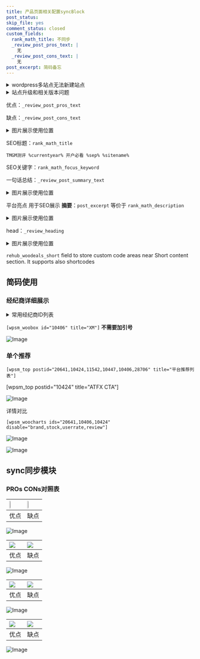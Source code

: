 ```yaml
---
title: 产品页面相关配置syncBlock
post_status: 
skip_file: yes
comment_status: closed
custom_fields:
  rank_math_title: 不同步
  _review_post_pros_text: |
    无
  _review_post_cons_text: |
    无
post_excerpt: 简码备忘
---
```

<details><summary>wordpress多站点无法新建站点</summary>

<li>和报错需要清理cookies一样的原因</li>
<li>wp-config.php里面<code>define( 'SUBDOMAIN_INSTALL', false );//子域名安装</code></li>
<li>新建子站点是用<code>define( 'SUBDOMAIN_INSTALL', true);//子域名安装</code> 完成以后，改成<code>false</code></li>
</details>

<details><summary>站点升级和相关版本问题</summary>

<p>wordpress：5.9.9
woocommerce：7.5.1
出现问题的地方：主题选项里面>><strong>Product layout >>compact style</strong></p>
<p>如何出现没有用过的字段 导致无法保存。先导出配置 然后进行修改，后面再次恢复即可。</p>
<p>出现部分字段无法显示时，需要返回默认布局后，对产品进行保存就好了。</p>
<p></p>
</details>

优点：`_review_post_pros_text`

缺点：`_review_post_cons_text`

<details><summary>图片展示使用位置</summary>

<img src="https://prod-files-secure.s3.us-west-2.amazonaws.com/39ed1227-6d7d-4570-be36-9ccd4a2c4241/f51d3d83-55d4-4bdf-9604-f37ec77ab556/Untitled.png?X-Amz-Algorithm=AWS4-HMAC-SHA256&X-Amz-Content-Sha256=UNSIGNED-PAYLOAD&X-Amz-Credential=ASIAZI2LB466YT6CJGUP%2F20250413%2Fus-west-2%2Fs3%2Faws4_request&X-Amz-Date=20250413T225521Z&X-Amz-Expires=3600&X-Amz-Security-Token=IQoJb3JpZ2luX2VjEH8aCXVzLXdlc3QtMiJHMEUCIQD1yQvVUU%2FJdg9Miqaoxj%2Bc1hSLkMiyHi2pF6DlcPxqLgIgRFsjfyhboWykqFQD%2FhDWFYBBvejbQm%2BgtlNltnNAB6IqiAQI%2BP%2F%2F%2F%2F%2F%2F%2F%2F%2F%2FARAAGgw2Mzc0MjMxODM4MDUiDGpW5qoHC2%2FPznsKGSrcA%2FmeLMhldb7ivMcS9h%2FsgzdSSmC%2B9AgTw8C4z9dTSGKg73j9lD%2BrBbogSfX0mulW%2FVoH%2FwJ7dxPn4R6VU7TnpD4emQ9r0d%2B1S3MFT%2F6JHF84ijVyr0ORHUOwIWUO5gVr30q%2BjvuMFKbz%2BU7t%2FxG%2BGYAzO5EelRFcsFKyUtxzAliI6ZtHAye4vd%2BFlPuSLcqQjZ7%2FHJDS0aEm0ZbjfXt%2BglPbcI2fnAtZRWH9%2Bk1zCRjrPnNJzXX1%2F3RqULk6zJ6wy%2BGzSzt7UIeBhCDmVWVj6LBmyw5LwpmHS6C2R4XhkaRPFUPgLshlAiiEQNsFUtOSLCfMrnwsOqFeu7HfceTx9Tjxxc01dXs72D1fcYIT4x3YeAtDgTcPtZM%2FF20H%2BhrbyZ5zhX4kU3MZsXKAaOz3CPurl0FeOM2nAi%2BK9WTsn%2BNdJUW2rld%2F3vrbS1QeV%2BEK1eh0iSKkbDxfJbVMobYwqPW9d2RkvBCvTAduk5pzIZzXP0zzMveO3TWJDmMtUQFz%2B91IOSxHKMGa3Jmuzi8kWZRUi6fQZCq%2FGPVXwcLHpS0MPd64sUHxG99kHm8Css60oGcPf0nhEgQJl2ZKOWcL3wo3dwWHwo6ydQWnNqV6laaiYzWfdBCXfWZrtBSKMNf%2F8L8GOqUBmjqiSxRrktWZfoUE3ggZ2Mb596YeFmd3ojRJ0YoTlXkE55aIR056tC3TmGhFAeNokV4q5so6KBlINAQIuzdxEYGaN%2FukoUREFDYqqI4dtJsx66XlB9F7h5WActH5XUTuzNSlzEjFS9MLEPJj5kHm1ADcgz5nupUwgGbPNHTfj4uxD6g1sZOpVDNhKS0UrgssWlc5iTqmCQnjpstwJ%2Bi1aMe%2FFxl%2F&X-Amz-Signature=7e33737bb16c67bf2ef9b7fefcef6f279254300e5a0c4757e500c60e241ba4f6&X-Amz-SignedHeaders=host&x-id=GetObject" alt="Image">
</details>

SEO标题：`rank_math_title`

`TMGM测评 %currentyear% 开户必看 %sep% %sitename%`

SEO关键字：`rank_math_focus_keyword`

一句话总结：`_review_post_summary_text`

<details><summary>图片展示使用位置</summary>

<img src="https://prod-files-secure.s3.us-west-2.amazonaws.com/39ed1227-6d7d-4570-be36-9ccd4a2c4241/4b96a922-296c-4f4e-8630-d1c870cbce01/Untitled.png?X-Amz-Algorithm=AWS4-HMAC-SHA256&X-Amz-Content-Sha256=UNSIGNED-PAYLOAD&X-Amz-Credential=ASIAZI2LB466TEMIYTZE%2F20250413%2Fus-west-2%2Fs3%2Faws4_request&X-Amz-Date=20250413T225521Z&X-Amz-Expires=3600&X-Amz-Security-Token=IQoJb3JpZ2luX2VjEH8aCXVzLXdlc3QtMiJHMEUCIQDa5NKtr1Aw00dAmmLIPt7l%2F0OKnMWjSnJUkMfq2oYe4QIgZdY69JXkRTUb7%2FjfZYyF7QwA%2BRAwxIUK%2BGFvFmbZG3QqiAQI%2BP%2F%2F%2F%2F%2F%2F%2F%2F%2F%2FARAAGgw2Mzc0MjMxODM4MDUiDINcDy9vU0zXB3XoMyrcA3kbf2gmFPINr3jo%2BiJxrqzVN7%2BqrfioqZexyEWYJVpLGkDWB2Rh%2BDSrNo8LGgQw8gmF4ZVmnWpzO2TV3fF3Aswv2FSQ8Frbg537%2BjLLXQhMD%2FXPn6Nx90Dws5worlROnnrHklFynlGaMNYNaaLyGWPY%2FJ0pbbTHSGhkFg572j5fX6wmm2y5jj7ZgctobYyvxg7hLhKpkuU%2FHEEcZxBRG7YoNRQvRyHRS7%2BjdzejafYT3Wlge4m1jK%2FkWeD6b2SbW4NG%2Frj5GTWEQbaIpieYmISHC1ZjTw%2F356eacbTSDlDnRPaH9cYTc6Ck3e%2F1EQ9NXHHJyfm64fiSbNyUocPxYO56tFG3gkntXNrOlTw4PdboC1gCMk9%2BvVsXRMDcYIzNYORSkOmHi74iSYz2N5zvf2o3VrLmwFbiESXIGD7DuqIV53U1eZpRsUdkFFX8jxVbM9YjBsoO1zpnzoJsjEjEfPP73vyfQFN%2FQwx4SUeORJM4%2Bk%2BVozoo%2F0ni84EqBTFPpHJQ1uKRbK%2B0%2Bn8ihzdCDubpLy2BfWiPigfWi16LFk41i8FrQuJbxR2HViSvyd0lsWbOiCLP%2Belh14tgIptZcNvmHUsLcnFPX%2Fp%2BX0DBP7ULcDtd5LS27yIDpDusMOX%2F8L8GOqUBcqWdPlx7q6rgrgLta0bBhGBPnTLi%2F8fX9QPLCbUREcrr9sTha5NXSTQGIv41KYJHlJctMfYNC1QLgmhv70%2Fh0kK2aQMGOH0G5LZcotZrBO6utrbU%2FeI%2FfHXAI%2FYbL%2B%2FCtG%2FONpOFT%2B8JkS77zdvXEmlWYooozDp7l8jMsScRZk3wkB8BnezWzjDPSoxT6FI2prAout9TjX30hBXrIAdEmNti3jtY&X-Amz-Signature=460029bf3d4fc2fd5cf0ce70ded0a2068bccab73b98b7d4640e92c188db18c73&X-Amz-SignedHeaders=host&x-id=GetObject" alt="Image">
</details>

平台亮点 用于SEO展示 **摘要**：`post_excerpt`  等价于 `rank_math_description`

<details><summary>图片展示使用位置</summary>

<img src="https://prod-files-secure.s3.us-west-2.amazonaws.com/39ed1227-6d7d-4570-be36-9ccd4a2c4241/1ee11f63-b60a-4dfe-a7a7-d58ff23b5d88/Untitled.png?X-Amz-Algorithm=AWS4-HMAC-SHA256&X-Amz-Content-Sha256=UNSIGNED-PAYLOAD&X-Amz-Credential=ASIAZI2LB4663L6M2S3F%2F20250413%2Fus-west-2%2Fs3%2Faws4_request&X-Amz-Date=20250413T225522Z&X-Amz-Expires=3600&X-Amz-Security-Token=IQoJb3JpZ2luX2VjEH8aCXVzLXdlc3QtMiJIMEYCIQCnE%2BnOm3qpP2oIluXhj66Ey037bNyWAFz4P9la2su7aAIhAOI9dWVHUt3A3I0WgBwOuBV4RaPRfv1zKBOq%2BTECoIq4KogECPj%2F%2F%2F%2F%2F%2F%2F%2F%2F%2FwEQABoMNjM3NDIzMTgzODA1IgxTcvPdYC0DVKnRkLkq3AOaePsZJ4Hh9qWa1sW0qOPfZuJ%2FcL74TinBIHt7PIKc0u%2BMHM3OjUIifIyPUsH23BzqHgvxwnD9s5eL45MZIHyoEbQ2GShL256ykDRgBWsx8O7cpf6Cfva39I4QUKOvEwTvRlV1m4gMAVqnOGz6euesvtUSSUI%2FHCF0TAarx%2FhlsUDlMizUDrBX3cPos1UhWJ0XsB3YxRGd3jjUgiZdEcXEnsT6B3ny2Xmg8x%2FW3id5upammPxidOl5WIaoeJcziteImuP8hPK3oVTqyk%2F30es%2FF28%2BWBiDyFnq2BU0ngzHPh%2B5LBrenem9YDXGCIouNYFGfo4HLLC5HmEq01GLhs6MbwCvhv3iJFBSSrEVX3vw6fXJQlcKpL9NnTaGICKrbl%2Bm3Tn%2BawmqCevMxheFuiely3dN3Yhs%2BPDxclUIey4GE0T9xed5nODDxESi%2BUSuFZAMf7dZrToCzRGPPzZC1vlabuUp7zsmn5ZJczoGn5%2FSjgiFbEE9QsojapyEsSknn%2Bc%2F9tSFPXttbSKdZ%2FBYCKSVhZlkbX2a54%2FJTOsLOh4PluI5xfi4IKer805TWlWBZn6qrIc6INMmxliDk7515QILzqsi6l6xFkx9L8leeVaPQ1Ues1r2RPwzkC7qpjCEgPG%2FBjqkAaYfdotImy%2Funw7NQPDc7SiIixeydg8CJBq7Bl0wX79cWGnac6%2FKy7p7%2Ba%2BmK6fNA6o7WonzKvjfc%2BXJzGUlkD%2F%2FINfFvTVfEUd%2BFkFxSeOez5ZvVhWCoDLfvLiOeM22D8Krfq%2FNsxZPHocU9s8svhtns6kAQ8E78lstLzKHSq%2BEGzMvy8f92XleD%2FHZr%2BqhE0lGHgXfo0nvgBFqktNxZc3L6ONO&X-Amz-Signature=2a8cb55223cd11594d0ad169f85831c6e76d290e37005e0c5fe63b9e860e858f&X-Amz-SignedHeaders=host&x-id=GetObject" alt="Image">
<img src="https://prod-files-secure.s3.us-west-2.amazonaws.com/39ed1227-6d7d-4570-be36-9ccd4a2c4241/ad4118b5-78d8-4fbe-801e-3b29b5d99c01/Untitled.png?X-Amz-Algorithm=AWS4-HMAC-SHA256&X-Amz-Content-Sha256=UNSIGNED-PAYLOAD&X-Amz-Credential=ASIAZI2LB4663L6M2S3F%2F20250413%2Fus-west-2%2Fs3%2Faws4_request&X-Amz-Date=20250413T225522Z&X-Amz-Expires=3600&X-Amz-Security-Token=IQoJb3JpZ2luX2VjEH8aCXVzLXdlc3QtMiJIMEYCIQCnE%2BnOm3qpP2oIluXhj66Ey037bNyWAFz4P9la2su7aAIhAOI9dWVHUt3A3I0WgBwOuBV4RaPRfv1zKBOq%2BTECoIq4KogECPj%2F%2F%2F%2F%2F%2F%2F%2F%2F%2FwEQABoMNjM3NDIzMTgzODA1IgxTcvPdYC0DVKnRkLkq3AOaePsZJ4Hh9qWa1sW0qOPfZuJ%2FcL74TinBIHt7PIKc0u%2BMHM3OjUIifIyPUsH23BzqHgvxwnD9s5eL45MZIHyoEbQ2GShL256ykDRgBWsx8O7cpf6Cfva39I4QUKOvEwTvRlV1m4gMAVqnOGz6euesvtUSSUI%2FHCF0TAarx%2FhlsUDlMizUDrBX3cPos1UhWJ0XsB3YxRGd3jjUgiZdEcXEnsT6B3ny2Xmg8x%2FW3id5upammPxidOl5WIaoeJcziteImuP8hPK3oVTqyk%2F30es%2FF28%2BWBiDyFnq2BU0ngzHPh%2B5LBrenem9YDXGCIouNYFGfo4HLLC5HmEq01GLhs6MbwCvhv3iJFBSSrEVX3vw6fXJQlcKpL9NnTaGICKrbl%2Bm3Tn%2BawmqCevMxheFuiely3dN3Yhs%2BPDxclUIey4GE0T9xed5nODDxESi%2BUSuFZAMf7dZrToCzRGPPzZC1vlabuUp7zsmn5ZJczoGn5%2FSjgiFbEE9QsojapyEsSknn%2Bc%2F9tSFPXttbSKdZ%2FBYCKSVhZlkbX2a54%2FJTOsLOh4PluI5xfi4IKer805TWlWBZn6qrIc6INMmxliDk7515QILzqsi6l6xFkx9L8leeVaPQ1Ues1r2RPwzkC7qpjCEgPG%2FBjqkAaYfdotImy%2Funw7NQPDc7SiIixeydg8CJBq7Bl0wX79cWGnac6%2FKy7p7%2Ba%2BmK6fNA6o7WonzKvjfc%2BXJzGUlkD%2F%2FINfFvTVfEUd%2BFkFxSeOez5ZvVhWCoDLfvLiOeM22D8Krfq%2FNsxZPHocU9s8svhtns6kAQ8E78lstLzKHSq%2BEGzMvy8f92XleD%2FHZr%2BqhE0lGHgXfo0nvgBFqktNxZc3L6ONO&X-Amz-Signature=2ddfa4e8f85394cc454c4588a87b9ff7da84e8843e89d8d8add3459295245bd4&X-Amz-SignedHeaders=host&x-id=GetObject" alt="Image">
<img src="https://prod-files-secure.s3.us-west-2.amazonaws.com/39ed1227-6d7d-4570-be36-9ccd4a2c4241/a38cf7c9-a79c-4b64-9e94-13589fe0758b/Untitled.png?X-Amz-Algorithm=AWS4-HMAC-SHA256&X-Amz-Content-Sha256=UNSIGNED-PAYLOAD&X-Amz-Credential=ASIAZI2LB4663L6M2S3F%2F20250413%2Fus-west-2%2Fs3%2Faws4_request&X-Amz-Date=20250413T225522Z&X-Amz-Expires=3600&X-Amz-Security-Token=IQoJb3JpZ2luX2VjEH8aCXVzLXdlc3QtMiJIMEYCIQCnE%2BnOm3qpP2oIluXhj66Ey037bNyWAFz4P9la2su7aAIhAOI9dWVHUt3A3I0WgBwOuBV4RaPRfv1zKBOq%2BTECoIq4KogECPj%2F%2F%2F%2F%2F%2F%2F%2F%2F%2FwEQABoMNjM3NDIzMTgzODA1IgxTcvPdYC0DVKnRkLkq3AOaePsZJ4Hh9qWa1sW0qOPfZuJ%2FcL74TinBIHt7PIKc0u%2BMHM3OjUIifIyPUsH23BzqHgvxwnD9s5eL45MZIHyoEbQ2GShL256ykDRgBWsx8O7cpf6Cfva39I4QUKOvEwTvRlV1m4gMAVqnOGz6euesvtUSSUI%2FHCF0TAarx%2FhlsUDlMizUDrBX3cPos1UhWJ0XsB3YxRGd3jjUgiZdEcXEnsT6B3ny2Xmg8x%2FW3id5upammPxidOl5WIaoeJcziteImuP8hPK3oVTqyk%2F30es%2FF28%2BWBiDyFnq2BU0ngzHPh%2B5LBrenem9YDXGCIouNYFGfo4HLLC5HmEq01GLhs6MbwCvhv3iJFBSSrEVX3vw6fXJQlcKpL9NnTaGICKrbl%2Bm3Tn%2BawmqCevMxheFuiely3dN3Yhs%2BPDxclUIey4GE0T9xed5nODDxESi%2BUSuFZAMf7dZrToCzRGPPzZC1vlabuUp7zsmn5ZJczoGn5%2FSjgiFbEE9QsojapyEsSknn%2Bc%2F9tSFPXttbSKdZ%2FBYCKSVhZlkbX2a54%2FJTOsLOh4PluI5xfi4IKer805TWlWBZn6qrIc6INMmxliDk7515QILzqsi6l6xFkx9L8leeVaPQ1Ues1r2RPwzkC7qpjCEgPG%2FBjqkAaYfdotImy%2Funw7NQPDc7SiIixeydg8CJBq7Bl0wX79cWGnac6%2FKy7p7%2Ba%2BmK6fNA6o7WonzKvjfc%2BXJzGUlkD%2F%2FINfFvTVfEUd%2BFkFxSeOez5ZvVhWCoDLfvLiOeM22D8Krfq%2FNsxZPHocU9s8svhtns6kAQ8E78lstLzKHSq%2BEGzMvy8f92XleD%2FHZr%2BqhE0lGHgXfo0nvgBFqktNxZc3L6ONO&X-Amz-Signature=ba459172e6b159b6388afdb5d531e795c38126f58ca23399d5714318ccf421d4&X-Amz-SignedHeaders=host&x-id=GetObject" alt="Image">
<img src="https://prod-files-secure.s3.us-west-2.amazonaws.com/39ed1227-6d7d-4570-be36-9ccd4a2c4241/7da6fc1e-d2ac-42ae-8c75-cb5749aa18f6/Untitled.png?X-Amz-Algorithm=AWS4-HMAC-SHA256&X-Amz-Content-Sha256=UNSIGNED-PAYLOAD&X-Amz-Credential=ASIAZI2LB4663L6M2S3F%2F20250413%2Fus-west-2%2Fs3%2Faws4_request&X-Amz-Date=20250413T225522Z&X-Amz-Expires=3600&X-Amz-Security-Token=IQoJb3JpZ2luX2VjEH8aCXVzLXdlc3QtMiJIMEYCIQCnE%2BnOm3qpP2oIluXhj66Ey037bNyWAFz4P9la2su7aAIhAOI9dWVHUt3A3I0WgBwOuBV4RaPRfv1zKBOq%2BTECoIq4KogECPj%2F%2F%2F%2F%2F%2F%2F%2F%2F%2FwEQABoMNjM3NDIzMTgzODA1IgxTcvPdYC0DVKnRkLkq3AOaePsZJ4Hh9qWa1sW0qOPfZuJ%2FcL74TinBIHt7PIKc0u%2BMHM3OjUIifIyPUsH23BzqHgvxwnD9s5eL45MZIHyoEbQ2GShL256ykDRgBWsx8O7cpf6Cfva39I4QUKOvEwTvRlV1m4gMAVqnOGz6euesvtUSSUI%2FHCF0TAarx%2FhlsUDlMizUDrBX3cPos1UhWJ0XsB3YxRGd3jjUgiZdEcXEnsT6B3ny2Xmg8x%2FW3id5upammPxidOl5WIaoeJcziteImuP8hPK3oVTqyk%2F30es%2FF28%2BWBiDyFnq2BU0ngzHPh%2B5LBrenem9YDXGCIouNYFGfo4HLLC5HmEq01GLhs6MbwCvhv3iJFBSSrEVX3vw6fXJQlcKpL9NnTaGICKrbl%2Bm3Tn%2BawmqCevMxheFuiely3dN3Yhs%2BPDxclUIey4GE0T9xed5nODDxESi%2BUSuFZAMf7dZrToCzRGPPzZC1vlabuUp7zsmn5ZJczoGn5%2FSjgiFbEE9QsojapyEsSknn%2Bc%2F9tSFPXttbSKdZ%2FBYCKSVhZlkbX2a54%2FJTOsLOh4PluI5xfi4IKer805TWlWBZn6qrIc6INMmxliDk7515QILzqsi6l6xFkx9L8leeVaPQ1Ues1r2RPwzkC7qpjCEgPG%2FBjqkAaYfdotImy%2Funw7NQPDc7SiIixeydg8CJBq7Bl0wX79cWGnac6%2FKy7p7%2Ba%2BmK6fNA6o7WonzKvjfc%2BXJzGUlkD%2F%2FINfFvTVfEUd%2BFkFxSeOez5ZvVhWCoDLfvLiOeM22D8Krfq%2FNsxZPHocU9s8svhtns6kAQ8E78lstLzKHSq%2BEGzMvy8f92XleD%2FHZr%2BqhE0lGHgXfo0nvgBFqktNxZc3L6ONO&X-Amz-Signature=48568ed3ff63c1bc7b49a817087a6b9c82faf0ab6890bc2f5cf663f4e8038501&X-Amz-SignedHeaders=host&x-id=GetObject" alt="Image">
<img src="https://prod-files-secure.s3.us-west-2.amazonaws.com/39ed1227-6d7d-4570-be36-9ccd4a2c4241/7e97f40a-eaee-47f5-b2f9-475f96808fa7/Untitled.png?X-Amz-Algorithm=AWS4-HMAC-SHA256&X-Amz-Content-Sha256=UNSIGNED-PAYLOAD&X-Amz-Credential=ASIAZI2LB4663L6M2S3F%2F20250413%2Fus-west-2%2Fs3%2Faws4_request&X-Amz-Date=20250413T225522Z&X-Amz-Expires=3600&X-Amz-Security-Token=IQoJb3JpZ2luX2VjEH8aCXVzLXdlc3QtMiJIMEYCIQCnE%2BnOm3qpP2oIluXhj66Ey037bNyWAFz4P9la2su7aAIhAOI9dWVHUt3A3I0WgBwOuBV4RaPRfv1zKBOq%2BTECoIq4KogECPj%2F%2F%2F%2F%2F%2F%2F%2F%2F%2FwEQABoMNjM3NDIzMTgzODA1IgxTcvPdYC0DVKnRkLkq3AOaePsZJ4Hh9qWa1sW0qOPfZuJ%2FcL74TinBIHt7PIKc0u%2BMHM3OjUIifIyPUsH23BzqHgvxwnD9s5eL45MZIHyoEbQ2GShL256ykDRgBWsx8O7cpf6Cfva39I4QUKOvEwTvRlV1m4gMAVqnOGz6euesvtUSSUI%2FHCF0TAarx%2FhlsUDlMizUDrBX3cPos1UhWJ0XsB3YxRGd3jjUgiZdEcXEnsT6B3ny2Xmg8x%2FW3id5upammPxidOl5WIaoeJcziteImuP8hPK3oVTqyk%2F30es%2FF28%2BWBiDyFnq2BU0ngzHPh%2B5LBrenem9YDXGCIouNYFGfo4HLLC5HmEq01GLhs6MbwCvhv3iJFBSSrEVX3vw6fXJQlcKpL9NnTaGICKrbl%2Bm3Tn%2BawmqCevMxheFuiely3dN3Yhs%2BPDxclUIey4GE0T9xed5nODDxESi%2BUSuFZAMf7dZrToCzRGPPzZC1vlabuUp7zsmn5ZJczoGn5%2FSjgiFbEE9QsojapyEsSknn%2Bc%2F9tSFPXttbSKdZ%2FBYCKSVhZlkbX2a54%2FJTOsLOh4PluI5xfi4IKer805TWlWBZn6qrIc6INMmxliDk7515QILzqsi6l6xFkx9L8leeVaPQ1Ues1r2RPwzkC7qpjCEgPG%2FBjqkAaYfdotImy%2Funw7NQPDc7SiIixeydg8CJBq7Bl0wX79cWGnac6%2FKy7p7%2Ba%2BmK6fNA6o7WonzKvjfc%2BXJzGUlkD%2F%2FINfFvTVfEUd%2BFkFxSeOez5ZvVhWCoDLfvLiOeM22D8Krfq%2FNsxZPHocU9s8svhtns6kAQ8E78lstLzKHSq%2BEGzMvy8f92XleD%2FHZr%2BqhE0lGHgXfo0nvgBFqktNxZc3L6ONO&X-Amz-Signature=2f37c3c3385ce4a09bacc7eb83a990d079bba156432157cf3e9fa210a6a47dc6&X-Amz-SignedHeaders=host&x-id=GetObject" alt="Image">
</details>

head：`_review_heading`

<details><summary>图片展示使用位置</summary>

<img src="https://prod-files-secure.s3.us-west-2.amazonaws.com/39ed1227-6d7d-4570-be36-9ccd4a2c4241/3a4650ad-9887-415c-889a-edd51fa54f27/Untitled.png?X-Amz-Algorithm=AWS4-HMAC-SHA256&X-Amz-Content-Sha256=UNSIGNED-PAYLOAD&X-Amz-Credential=ASIAZI2LB466ZY6O5OCZ%2F20250413%2Fus-west-2%2Fs3%2Faws4_request&X-Amz-Date=20250413T225522Z&X-Amz-Expires=3600&X-Amz-Security-Token=IQoJb3JpZ2luX2VjEH8aCXVzLXdlc3QtMiJHMEUCIAOmx4a6racWN%2BiZCaYw40Iy7eT%2FtMGGZpY5y8wzbS7QAiEAhd1Eu6TlAhcTgXO0CXgSEZtTV6MRIuPhzann00wrohAqiAQI%2BP%2F%2F%2F%2F%2F%2F%2F%2F%2F%2FARAAGgw2Mzc0MjMxODM4MDUiDPAyorEXcqKqpML5HyrcA6YDRQF7Z%2B%2BotVLyqXfaEcLV7XPqvfk3nGTIfghMv7Jq036rzK0dyPOxOO6rTb6rauiXiCXWIotCobwUM4qJKK2BERkjX1eiIYYcSjoS93mXhQYKvqgge6b2HmoMzUyBlh4IaZpAh04AdiE3jqU5qRQx%2Ffr1LQ2N9DhzmXYXcI9lzj29tZUjzGcZ7JZwFOKLU2yyvuk59yZooauAagRbbUNikFpeTnzHSiSrEDSfSK6nWGe%2Fc2ijKgN57vWieSr17%2BwKhJ6rPn%2FN%2BZKyuwLvNyzbI69jfBBDdg1OoQmfwS4gBF4NesYFMbFOlNISvzXj0onyRAUdgNUNuD1FvVpP0xA3zvs%2FaQ3p%2FFDvWEjPP%2BOzxCnoE9hkr3DoTyHVim1n2ZArLlzbhFE5daGBlneEPCZ4DZeAS28aGChclC%2FkEYZXpG1DYgwpBO14WKSpxSZZZLSrvE2MbnHPvInjiWT%2Bvledyv%2B%2BhCSjg%2BkB5pAXPzF5jRIHBsVAEGyxa6fjL6vIAFdyxv6mzuPTzZmvGWYyvVJt6JF%2BJAF%2B7hbD5nCaSZWuE9R95HxKQMGKYotiVCVcg5YQHSNxwL%2F2dhHpGf8dJ8yxgUTZT5R6WCnuzpJzQyfqFXu5ggBQgZi%2FojDIMOT%2F8L8GOqUBbBIvx%2BbiJ9Q%2BGmf9RfYjDndqia7%2FxeL9Ex%2F4%2BgPDBYGRWy8Tpv27CIHPjPOd6PUPr%2BMI6jd3gL7%2BjpXCYyb%2FFkUPE%2Ft1kLWnM20CrQ7NlN%2FOaO0jSnJCV0M%2BCbNlCKcAvJeR5YNr4xy%2BkqmIxUbADy1sl4CxkSomIZlIUu0xRisUOZZEUjLXNXYu6iuftL%2BewY1BIr3n6ENkEgBk35jBPVwt7UJ%2B&X-Amz-Signature=5b2ef658cdc7fbe214dd968c20a07d5093382d274bb0ea4a610015ee8af9fd30&X-Amz-SignedHeaders=host&x-id=GetObject" alt="Image">
</details>

`rehub_woodeals_short`	field to store custom code areas near Short content section. It supports also shortcodes



## 简码使用

### 经纪商详细展示

<details><summary>常用经纪商ID列表</summary>

<pre><code class="php">嘉盛 ===> 20641  [wpsm_woobox id="20641" title="嘉盛"]
易信easymarkets ===> 11542  [wpsm_woobox id="11542" title="易信easymarkets"]
ATFX外汇 ===> 10424  [wpsm_woobox id="10424" title="ATFX"]
XM ===> 10406  [wpsm_woobox id="10406" title="XM"]
TMGM ===> 29622  [wpsm_woobox id="29622" title="TMGM"]
HYCM ===> 10447  [wpsm_woobox id="10447" title="HYCM"]
fpmarkets澳福外汇 ===> 20639  [wpsm_woobox id="20639" title="fpmarkets澳福外汇"]</code></pre>
</details>

`[wpsm_woobox id="10406" title="XM"]` **不需要加引号**

![Image](https://prod-files-secure.s3.us-west-2.amazonaws.com/39ed1227-6d7d-4570-be36-9ccd4a2c4241/4f898f9d-0fa7-4e43-acd3-ac6bc7be575a/Untitled.png?X-Amz-Algorithm=AWS4-HMAC-SHA256&X-Amz-Content-Sha256=UNSIGNED-PAYLOAD&X-Amz-Credential=ASIAZI2LB466WXIG3XRH%2F20250413%2Fus-west-2%2Fs3%2Faws4_request&X-Amz-Date=20250413T225519Z&X-Amz-Expires=3600&X-Amz-Security-Token=IQoJb3JpZ2luX2VjEH8aCXVzLXdlc3QtMiJIMEYCIQCyyztkIyuSFZrOCuRVrr2Y6tkHQ4kBXAwI3%2FHmh6aTAQIhAM00ROC14SC7AbqNvCvHiExWWMs7W56Ble5NBPH8mVgWKogECPj%2F%2F%2F%2F%2F%2F%2F%2F%2F%2FwEQABoMNjM3NDIzMTgzODA1IgzOn1mzVRj190CBoZMq3AM3nBTEX5ZWZALufjQ4D9B%2BsXC%2FSF%2BjDdmKRSATY5g9RHg0PfDTBFg1ATweBDs3NiGW%2FDAPYZ8VtGMkXUTX6l%2F7ItJY2%2Fidt4zQ8j9ppQFUzZOy8ZZ6s8cTyElrN%2B93kFWzFEY%2FYro8r9wOV%2B8Ghs3BZe8rNQBwi2wASfmNkV%2FXR%2B5puV7BmEwvUTpYzirYV0rg6Bp6tKI8NRQXw%2F5kzQa%2BidmV3RaXco3%2BVbPjayW2VHPp%2FZ95fYkXZ3UJTFgtkJuix%2FK9fAIhzU6syNHq0MB5OvCM88GXODvEWTGF3a0dH%2FuLh6Zu0RRQUY%2FHkTJ8uE6ZF2Z7nln6hYj73eFQM5DeWZcbCMFV2d7Rbz9EDj8rNsJlDqYA4NTqCho1Sr0sP8TRBxY%2BSG7UJuUfb%2BWK0IaCuS%2FEgWj3BROnCZomd8xkDd635h4qryRm4TYQgWnU8O%2BmE5CkCz2X5MM1AgeEuGJYQm%2BzWwn9%2B6ekjtdAbwoqp2TXvi2k5iVrvwpVQPN5m2hs6jSz9AmATsIxCHkjDdKsldqnqN7L4K%2BcCg%2BowBk7H0T2%2FQ6aKKonz3boXFRSKBldWZb%2FWXYmiyTpy2m0qlqlmyIloZFd4bhByFlIztnsdztip1xmyGVH0GTFBDDu%2F%2FC%2FBjqkAZrNbrM0P8FmL32%2BNLg18H%2Ft474sINdrZIvW6%2FkTOn9Y1PdbcfgzLR2zEW27U0Lnp9CQQlB5UcbT%2BX%2F6NzbUGeTGbuEfko7mY17AXRRIzyCs9aRXzKaHnwtYu%2FxIZZq6Lbu36wP4aDVFMAoG0p8ey1rXyeSYu%2BP8v5kV%2FqC0yVdtlx5NbXUl14OgEJll2Rsb4uXqUfYS6mTF02RkvwEzsNGo9GBH&X-Amz-Signature=50b0dfe4b2a714dcc4f0822294b1183b0e19b6988df7aa6a541c771d89539b8b&X-Amz-SignedHeaders=host&x-id=GetObject)

### 单个推荐
`[wpsm_top postid="20641,10424,11542,10447,10406,28706" title="平台推荐列表"]`

[wpsm_top postid="10424" title="ATFX CTA"]

![Image](https://prod-files-secure.s3.us-west-2.amazonaws.com/39ed1227-6d7d-4570-be36-9ccd4a2c4241/5ac620dc-51a8-48b6-b55d-91f47299193c/Untitled.png?X-Amz-Algorithm=AWS4-HMAC-SHA256&X-Amz-Content-Sha256=UNSIGNED-PAYLOAD&X-Amz-Credential=ASIAZI2LB466WXIG3XRH%2F20250413%2Fus-west-2%2Fs3%2Faws4_request&X-Amz-Date=20250413T225519Z&X-Amz-Expires=3600&X-Amz-Security-Token=IQoJb3JpZ2luX2VjEH8aCXVzLXdlc3QtMiJIMEYCIQCyyztkIyuSFZrOCuRVrr2Y6tkHQ4kBXAwI3%2FHmh6aTAQIhAM00ROC14SC7AbqNvCvHiExWWMs7W56Ble5NBPH8mVgWKogECPj%2F%2F%2F%2F%2F%2F%2F%2F%2F%2FwEQABoMNjM3NDIzMTgzODA1IgzOn1mzVRj190CBoZMq3AM3nBTEX5ZWZALufjQ4D9B%2BsXC%2FSF%2BjDdmKRSATY5g9RHg0PfDTBFg1ATweBDs3NiGW%2FDAPYZ8VtGMkXUTX6l%2F7ItJY2%2Fidt4zQ8j9ppQFUzZOy8ZZ6s8cTyElrN%2B93kFWzFEY%2FYro8r9wOV%2B8Ghs3BZe8rNQBwi2wASfmNkV%2FXR%2B5puV7BmEwvUTpYzirYV0rg6Bp6tKI8NRQXw%2F5kzQa%2BidmV3RaXco3%2BVbPjayW2VHPp%2FZ95fYkXZ3UJTFgtkJuix%2FK9fAIhzU6syNHq0MB5OvCM88GXODvEWTGF3a0dH%2FuLh6Zu0RRQUY%2FHkTJ8uE6ZF2Z7nln6hYj73eFQM5DeWZcbCMFV2d7Rbz9EDj8rNsJlDqYA4NTqCho1Sr0sP8TRBxY%2BSG7UJuUfb%2BWK0IaCuS%2FEgWj3BROnCZomd8xkDd635h4qryRm4TYQgWnU8O%2BmE5CkCz2X5MM1AgeEuGJYQm%2BzWwn9%2B6ekjtdAbwoqp2TXvi2k5iVrvwpVQPN5m2hs6jSz9AmATsIxCHkjDdKsldqnqN7L4K%2BcCg%2BowBk7H0T2%2FQ6aKKonz3boXFRSKBldWZb%2FWXYmiyTpy2m0qlqlmyIloZFd4bhByFlIztnsdztip1xmyGVH0GTFBDDu%2F%2FC%2FBjqkAZrNbrM0P8FmL32%2BNLg18H%2Ft474sINdrZIvW6%2FkTOn9Y1PdbcfgzLR2zEW27U0Lnp9CQQlB5UcbT%2BX%2F6NzbUGeTGbuEfko7mY17AXRRIzyCs9aRXzKaHnwtYu%2FxIZZq6Lbu36wP4aDVFMAoG0p8ey1rXyeSYu%2BP8v5kV%2FqC0yVdtlx5NbXUl14OgEJll2Rsb4uXqUfYS6mTF02RkvwEzsNGo9GBH&X-Amz-Signature=ee03d514b2bf684dc395fb2db70e1cce3dbd437bd35fb6a83562cf70f214d0aa&X-Amz-SignedHeaders=host&x-id=GetObject)

详情对比

`[wpsm_woocharts ids="20641,10406,10424" disable="brand,stock,userrate,review"]`

![Image](https://prod-files-secure.s3.us-west-2.amazonaws.com/39ed1227-6d7d-4570-be36-9ccd4a2c4241/bf3ba45f-b9f3-4295-8aef-b4a495fd25f4/Untitled.png?X-Amz-Algorithm=AWS4-HMAC-SHA256&X-Amz-Content-Sha256=UNSIGNED-PAYLOAD&X-Amz-Credential=ASIAZI2LB466WXIG3XRH%2F20250413%2Fus-west-2%2Fs3%2Faws4_request&X-Amz-Date=20250413T225519Z&X-Amz-Expires=3600&X-Amz-Security-Token=IQoJb3JpZ2luX2VjEH8aCXVzLXdlc3QtMiJIMEYCIQCyyztkIyuSFZrOCuRVrr2Y6tkHQ4kBXAwI3%2FHmh6aTAQIhAM00ROC14SC7AbqNvCvHiExWWMs7W56Ble5NBPH8mVgWKogECPj%2F%2F%2F%2F%2F%2F%2F%2F%2F%2FwEQABoMNjM3NDIzMTgzODA1IgzOn1mzVRj190CBoZMq3AM3nBTEX5ZWZALufjQ4D9B%2BsXC%2FSF%2BjDdmKRSATY5g9RHg0PfDTBFg1ATweBDs3NiGW%2FDAPYZ8VtGMkXUTX6l%2F7ItJY2%2Fidt4zQ8j9ppQFUzZOy8ZZ6s8cTyElrN%2B93kFWzFEY%2FYro8r9wOV%2B8Ghs3BZe8rNQBwi2wASfmNkV%2FXR%2B5puV7BmEwvUTpYzirYV0rg6Bp6tKI8NRQXw%2F5kzQa%2BidmV3RaXco3%2BVbPjayW2VHPp%2FZ95fYkXZ3UJTFgtkJuix%2FK9fAIhzU6syNHq0MB5OvCM88GXODvEWTGF3a0dH%2FuLh6Zu0RRQUY%2FHkTJ8uE6ZF2Z7nln6hYj73eFQM5DeWZcbCMFV2d7Rbz9EDj8rNsJlDqYA4NTqCho1Sr0sP8TRBxY%2BSG7UJuUfb%2BWK0IaCuS%2FEgWj3BROnCZomd8xkDd635h4qryRm4TYQgWnU8O%2BmE5CkCz2X5MM1AgeEuGJYQm%2BzWwn9%2B6ekjtdAbwoqp2TXvi2k5iVrvwpVQPN5m2hs6jSz9AmATsIxCHkjDdKsldqnqN7L4K%2BcCg%2BowBk7H0T2%2FQ6aKKonz3boXFRSKBldWZb%2FWXYmiyTpy2m0qlqlmyIloZFd4bhByFlIztnsdztip1xmyGVH0GTFBDDu%2F%2FC%2FBjqkAZrNbrM0P8FmL32%2BNLg18H%2Ft474sINdrZIvW6%2FkTOn9Y1PdbcfgzLR2zEW27U0Lnp9CQQlB5UcbT%2BX%2F6NzbUGeTGbuEfko7mY17AXRRIzyCs9aRXzKaHnwtYu%2FxIZZq6Lbu36wP4aDVFMAoG0p8ey1rXyeSYu%2BP8v5kV%2FqC0yVdtlx5NbXUl14OgEJll2Rsb4uXqUfYS6mTF02RkvwEzsNGo9GBH&X-Amz-Signature=2c250f9513833c432853d5e3db32557dd3ced58aa45fb0b595d035f1c0fca60f&X-Amz-SignedHeaders=host&x-id=GetObject)

![Image](https://prod-files-secure.s3.us-west-2.amazonaws.com/39ed1227-6d7d-4570-be36-9ccd4a2c4241/30bc56ef-f383-4b48-9768-2ebc9e436ec0/Untitled.png?X-Amz-Algorithm=AWS4-HMAC-SHA256&X-Amz-Content-Sha256=UNSIGNED-PAYLOAD&X-Amz-Credential=ASIAZI2LB466WXIG3XRH%2F20250413%2Fus-west-2%2Fs3%2Faws4_request&X-Amz-Date=20250413T225519Z&X-Amz-Expires=3600&X-Amz-Security-Token=IQoJb3JpZ2luX2VjEH8aCXVzLXdlc3QtMiJIMEYCIQCyyztkIyuSFZrOCuRVrr2Y6tkHQ4kBXAwI3%2FHmh6aTAQIhAM00ROC14SC7AbqNvCvHiExWWMs7W56Ble5NBPH8mVgWKogECPj%2F%2F%2F%2F%2F%2F%2F%2F%2F%2FwEQABoMNjM3NDIzMTgzODA1IgzOn1mzVRj190CBoZMq3AM3nBTEX5ZWZALufjQ4D9B%2BsXC%2FSF%2BjDdmKRSATY5g9RHg0PfDTBFg1ATweBDs3NiGW%2FDAPYZ8VtGMkXUTX6l%2F7ItJY2%2Fidt4zQ8j9ppQFUzZOy8ZZ6s8cTyElrN%2B93kFWzFEY%2FYro8r9wOV%2B8Ghs3BZe8rNQBwi2wASfmNkV%2FXR%2B5puV7BmEwvUTpYzirYV0rg6Bp6tKI8NRQXw%2F5kzQa%2BidmV3RaXco3%2BVbPjayW2VHPp%2FZ95fYkXZ3UJTFgtkJuix%2FK9fAIhzU6syNHq0MB5OvCM88GXODvEWTGF3a0dH%2FuLh6Zu0RRQUY%2FHkTJ8uE6ZF2Z7nln6hYj73eFQM5DeWZcbCMFV2d7Rbz9EDj8rNsJlDqYA4NTqCho1Sr0sP8TRBxY%2BSG7UJuUfb%2BWK0IaCuS%2FEgWj3BROnCZomd8xkDd635h4qryRm4TYQgWnU8O%2BmE5CkCz2X5MM1AgeEuGJYQm%2BzWwn9%2B6ekjtdAbwoqp2TXvi2k5iVrvwpVQPN5m2hs6jSz9AmATsIxCHkjDdKsldqnqN7L4K%2BcCg%2BowBk7H0T2%2FQ6aKKonz3boXFRSKBldWZb%2FWXYmiyTpy2m0qlqlmyIloZFd4bhByFlIztnsdztip1xmyGVH0GTFBDDu%2F%2FC%2FBjqkAZrNbrM0P8FmL32%2BNLg18H%2Ft474sINdrZIvW6%2FkTOn9Y1PdbcfgzLR2zEW27U0Lnp9CQQlB5UcbT%2BX%2F6NzbUGeTGbuEfko7mY17AXRRIzyCs9aRXzKaHnwtYu%2FxIZZq6Lbu36wP4aDVFMAoG0p8ey1rXyeSYu%2BP8v5kV%2FqC0yVdtlx5NbXUl14OgEJll2Rsb4uXqUfYS6mTF02RkvwEzsNGo9GBH&X-Amz-Signature=d2f385446400c220fa0c3d2fe6a7ecdcd1282004668b84558c8d8a6cf9bd3e2d&X-Amz-SignedHeaders=host&x-id=GetObject)

## sync同步模块

### PROs CONs对照表

| <img src="https://cdn.ifttt.fun/gh/jarlin8/OSS@main/icons/customize/pros.svg" height="auto" width="37.3%"> | <img src="https://cdn.ifttt.fun/gh/jarlin8/OSS@main/icons/customize/cons.svg" height="auto" width="28.8%"> |
| :--- | :--- |
| 优点 | 缺点 |

![Image](https://prod-files-secure.s3.us-west-2.amazonaws.com/39ed1227-6d7d-4570-be36-9ccd4a2c4241/8742b755-dfb5-4004-9a5f-d6e561664bd8/Untitled.png?X-Amz-Algorithm=AWS4-HMAC-SHA256&X-Amz-Content-Sha256=UNSIGNED-PAYLOAD&X-Amz-Credential=ASIAZI2LB466WXIG3XRH%2F20250413%2Fus-west-2%2Fs3%2Faws4_request&X-Amz-Date=20250413T225519Z&X-Amz-Expires=3600&X-Amz-Security-Token=IQoJb3JpZ2luX2VjEH8aCXVzLXdlc3QtMiJIMEYCIQCyyztkIyuSFZrOCuRVrr2Y6tkHQ4kBXAwI3%2FHmh6aTAQIhAM00ROC14SC7AbqNvCvHiExWWMs7W56Ble5NBPH8mVgWKogECPj%2F%2F%2F%2F%2F%2F%2F%2F%2F%2FwEQABoMNjM3NDIzMTgzODA1IgzOn1mzVRj190CBoZMq3AM3nBTEX5ZWZALufjQ4D9B%2BsXC%2FSF%2BjDdmKRSATY5g9RHg0PfDTBFg1ATweBDs3NiGW%2FDAPYZ8VtGMkXUTX6l%2F7ItJY2%2Fidt4zQ8j9ppQFUzZOy8ZZ6s8cTyElrN%2B93kFWzFEY%2FYro8r9wOV%2B8Ghs3BZe8rNQBwi2wASfmNkV%2FXR%2B5puV7BmEwvUTpYzirYV0rg6Bp6tKI8NRQXw%2F5kzQa%2BidmV3RaXco3%2BVbPjayW2VHPp%2FZ95fYkXZ3UJTFgtkJuix%2FK9fAIhzU6syNHq0MB5OvCM88GXODvEWTGF3a0dH%2FuLh6Zu0RRQUY%2FHkTJ8uE6ZF2Z7nln6hYj73eFQM5DeWZcbCMFV2d7Rbz9EDj8rNsJlDqYA4NTqCho1Sr0sP8TRBxY%2BSG7UJuUfb%2BWK0IaCuS%2FEgWj3BROnCZomd8xkDd635h4qryRm4TYQgWnU8O%2BmE5CkCz2X5MM1AgeEuGJYQm%2BzWwn9%2B6ekjtdAbwoqp2TXvi2k5iVrvwpVQPN5m2hs6jSz9AmATsIxCHkjDdKsldqnqN7L4K%2BcCg%2BowBk7H0T2%2FQ6aKKonz3boXFRSKBldWZb%2FWXYmiyTpy2m0qlqlmyIloZFd4bhByFlIztnsdztip1xmyGVH0GTFBDDu%2F%2FC%2FBjqkAZrNbrM0P8FmL32%2BNLg18H%2Ft474sINdrZIvW6%2FkTOn9Y1PdbcfgzLR2zEW27U0Lnp9CQQlB5UcbT%2BX%2F6NzbUGeTGbuEfko7mY17AXRRIzyCs9aRXzKaHnwtYu%2FxIZZq6Lbu36wP4aDVFMAoG0p8ey1rXyeSYu%2BP8v5kV%2FqC0yVdtlx5NbXUl14OgEJll2Rsb4uXqUfYS6mTF02RkvwEzsNGo9GBH&X-Amz-Signature=bd656b03f4f71a76d2a9292c56e8735c3214d59ed0bb78c2f3e6f67252766b1a&X-Amz-SignedHeaders=host&x-id=GetObject)

| <img src="https://cdn.ifttt.fun/gh/jarlin8/OSS@main/icons/customize/pros1.svg" height="auto"> | <img src="https://cdn.ifttt.fun/gh/jarlin8/OSS@main/icons/customize/cons1.svg" height="auto"> |
| :--- | :--- |
| 优点 | 缺点 |

![Image](https://prod-files-secure.s3.us-west-2.amazonaws.com/39ed1227-6d7d-4570-be36-9ccd4a2c4241/806358f8-c9c4-4e17-bb35-c6c76a5397a5/Untitled.png?X-Amz-Algorithm=AWS4-HMAC-SHA256&X-Amz-Content-Sha256=UNSIGNED-PAYLOAD&X-Amz-Credential=ASIAZI2LB466WXIG3XRH%2F20250413%2Fus-west-2%2Fs3%2Faws4_request&X-Amz-Date=20250413T225519Z&X-Amz-Expires=3600&X-Amz-Security-Token=IQoJb3JpZ2luX2VjEH8aCXVzLXdlc3QtMiJIMEYCIQCyyztkIyuSFZrOCuRVrr2Y6tkHQ4kBXAwI3%2FHmh6aTAQIhAM00ROC14SC7AbqNvCvHiExWWMs7W56Ble5NBPH8mVgWKogECPj%2F%2F%2F%2F%2F%2F%2F%2F%2F%2FwEQABoMNjM3NDIzMTgzODA1IgzOn1mzVRj190CBoZMq3AM3nBTEX5ZWZALufjQ4D9B%2BsXC%2FSF%2BjDdmKRSATY5g9RHg0PfDTBFg1ATweBDs3NiGW%2FDAPYZ8VtGMkXUTX6l%2F7ItJY2%2Fidt4zQ8j9ppQFUzZOy8ZZ6s8cTyElrN%2B93kFWzFEY%2FYro8r9wOV%2B8Ghs3BZe8rNQBwi2wASfmNkV%2FXR%2B5puV7BmEwvUTpYzirYV0rg6Bp6tKI8NRQXw%2F5kzQa%2BidmV3RaXco3%2BVbPjayW2VHPp%2FZ95fYkXZ3UJTFgtkJuix%2FK9fAIhzU6syNHq0MB5OvCM88GXODvEWTGF3a0dH%2FuLh6Zu0RRQUY%2FHkTJ8uE6ZF2Z7nln6hYj73eFQM5DeWZcbCMFV2d7Rbz9EDj8rNsJlDqYA4NTqCho1Sr0sP8TRBxY%2BSG7UJuUfb%2BWK0IaCuS%2FEgWj3BROnCZomd8xkDd635h4qryRm4TYQgWnU8O%2BmE5CkCz2X5MM1AgeEuGJYQm%2BzWwn9%2B6ekjtdAbwoqp2TXvi2k5iVrvwpVQPN5m2hs6jSz9AmATsIxCHkjDdKsldqnqN7L4K%2BcCg%2BowBk7H0T2%2FQ6aKKonz3boXFRSKBldWZb%2FWXYmiyTpy2m0qlqlmyIloZFd4bhByFlIztnsdztip1xmyGVH0GTFBDDu%2F%2FC%2FBjqkAZrNbrM0P8FmL32%2BNLg18H%2Ft474sINdrZIvW6%2FkTOn9Y1PdbcfgzLR2zEW27U0Lnp9CQQlB5UcbT%2BX%2F6NzbUGeTGbuEfko7mY17AXRRIzyCs9aRXzKaHnwtYu%2FxIZZq6Lbu36wP4aDVFMAoG0p8ey1rXyeSYu%2BP8v5kV%2FqC0yVdtlx5NbXUl14OgEJll2Rsb4uXqUfYS6mTF02RkvwEzsNGo9GBH&X-Amz-Signature=ba84c2f3cd82a19e9c09fe5d0e7019d8252239de8b17bf96c239f59ffe5117e9&X-Amz-SignedHeaders=host&x-id=GetObject)

| <img src="https://cdn.ifttt.fun/gh/jarlin8/OSS@main/icons/customize/pros2.svg" height="auto"> | <img src="https://cdn.ifttt.fun/gh/jarlin8/OSS@main/icons/customize/cons2.svg" height="auto"> |
| :--- | :--- |
| 优点 | 缺点 |

![Image](https://prod-files-secure.s3.us-west-2.amazonaws.com/39ed1227-6d7d-4570-be36-9ccd4a2c4241/a9245ec9-70dd-4005-b534-0d54315fc5f3/Untitled.png?X-Amz-Algorithm=AWS4-HMAC-SHA256&X-Amz-Content-Sha256=UNSIGNED-PAYLOAD&X-Amz-Credential=ASIAZI2LB466WXIG3XRH%2F20250413%2Fus-west-2%2Fs3%2Faws4_request&X-Amz-Date=20250413T225519Z&X-Amz-Expires=3600&X-Amz-Security-Token=IQoJb3JpZ2luX2VjEH8aCXVzLXdlc3QtMiJIMEYCIQCyyztkIyuSFZrOCuRVrr2Y6tkHQ4kBXAwI3%2FHmh6aTAQIhAM00ROC14SC7AbqNvCvHiExWWMs7W56Ble5NBPH8mVgWKogECPj%2F%2F%2F%2F%2F%2F%2F%2F%2F%2FwEQABoMNjM3NDIzMTgzODA1IgzOn1mzVRj190CBoZMq3AM3nBTEX5ZWZALufjQ4D9B%2BsXC%2FSF%2BjDdmKRSATY5g9RHg0PfDTBFg1ATweBDs3NiGW%2FDAPYZ8VtGMkXUTX6l%2F7ItJY2%2Fidt4zQ8j9ppQFUzZOy8ZZ6s8cTyElrN%2B93kFWzFEY%2FYro8r9wOV%2B8Ghs3BZe8rNQBwi2wASfmNkV%2FXR%2B5puV7BmEwvUTpYzirYV0rg6Bp6tKI8NRQXw%2F5kzQa%2BidmV3RaXco3%2BVbPjayW2VHPp%2FZ95fYkXZ3UJTFgtkJuix%2FK9fAIhzU6syNHq0MB5OvCM88GXODvEWTGF3a0dH%2FuLh6Zu0RRQUY%2FHkTJ8uE6ZF2Z7nln6hYj73eFQM5DeWZcbCMFV2d7Rbz9EDj8rNsJlDqYA4NTqCho1Sr0sP8TRBxY%2BSG7UJuUfb%2BWK0IaCuS%2FEgWj3BROnCZomd8xkDd635h4qryRm4TYQgWnU8O%2BmE5CkCz2X5MM1AgeEuGJYQm%2BzWwn9%2B6ekjtdAbwoqp2TXvi2k5iVrvwpVQPN5m2hs6jSz9AmATsIxCHkjDdKsldqnqN7L4K%2BcCg%2BowBk7H0T2%2FQ6aKKonz3boXFRSKBldWZb%2FWXYmiyTpy2m0qlqlmyIloZFd4bhByFlIztnsdztip1xmyGVH0GTFBDDu%2F%2FC%2FBjqkAZrNbrM0P8FmL32%2BNLg18H%2Ft474sINdrZIvW6%2FkTOn9Y1PdbcfgzLR2zEW27U0Lnp9CQQlB5UcbT%2BX%2F6NzbUGeTGbuEfko7mY17AXRRIzyCs9aRXzKaHnwtYu%2FxIZZq6Lbu36wP4aDVFMAoG0p8ey1rXyeSYu%2BP8v5kV%2FqC0yVdtlx5NbXUl14OgEJll2Rsb4uXqUfYS6mTF02RkvwEzsNGo9GBH&X-Amz-Signature=51a3f95a99755a9aa6c1fdc0b9751768d1f3be6e038236b3bcc9625c9aaebf2d&X-Amz-SignedHeaders=host&x-id=GetObject)

| <img src="https://cdn.ifttt.fun/gh/jarlin8/OSS@main/icons/customize/pros3.svg" height="auto"> | <img src="https://cdn.ifttt.fun/gh/jarlin8/OSS@main/icons/customize/cons3.svg" height="auto"> |
| :--- | :--- |
| 优点 | 缺点 |

![Image](https://prod-files-secure.s3.us-west-2.amazonaws.com/39ed1227-6d7d-4570-be36-9ccd4a2c4241/e1e580a2-2e5c-4780-9ff4-19c318fc2284/Untitled.png?X-Amz-Algorithm=AWS4-HMAC-SHA256&X-Amz-Content-Sha256=UNSIGNED-PAYLOAD&X-Amz-Credential=ASIAZI2LB466WXIG3XRH%2F20250413%2Fus-west-2%2Fs3%2Faws4_request&X-Amz-Date=20250413T225519Z&X-Amz-Expires=3600&X-Amz-Security-Token=IQoJb3JpZ2luX2VjEH8aCXVzLXdlc3QtMiJIMEYCIQCyyztkIyuSFZrOCuRVrr2Y6tkHQ4kBXAwI3%2FHmh6aTAQIhAM00ROC14SC7AbqNvCvHiExWWMs7W56Ble5NBPH8mVgWKogECPj%2F%2F%2F%2F%2F%2F%2F%2F%2F%2FwEQABoMNjM3NDIzMTgzODA1IgzOn1mzVRj190CBoZMq3AM3nBTEX5ZWZALufjQ4D9B%2BsXC%2FSF%2BjDdmKRSATY5g9RHg0PfDTBFg1ATweBDs3NiGW%2FDAPYZ8VtGMkXUTX6l%2F7ItJY2%2Fidt4zQ8j9ppQFUzZOy8ZZ6s8cTyElrN%2B93kFWzFEY%2FYro8r9wOV%2B8Ghs3BZe8rNQBwi2wASfmNkV%2FXR%2B5puV7BmEwvUTpYzirYV0rg6Bp6tKI8NRQXw%2F5kzQa%2BidmV3RaXco3%2BVbPjayW2VHPp%2FZ95fYkXZ3UJTFgtkJuix%2FK9fAIhzU6syNHq0MB5OvCM88GXODvEWTGF3a0dH%2FuLh6Zu0RRQUY%2FHkTJ8uE6ZF2Z7nln6hYj73eFQM5DeWZcbCMFV2d7Rbz9EDj8rNsJlDqYA4NTqCho1Sr0sP8TRBxY%2BSG7UJuUfb%2BWK0IaCuS%2FEgWj3BROnCZomd8xkDd635h4qryRm4TYQgWnU8O%2BmE5CkCz2X5MM1AgeEuGJYQm%2BzWwn9%2B6ekjtdAbwoqp2TXvi2k5iVrvwpVQPN5m2hs6jSz9AmATsIxCHkjDdKsldqnqN7L4K%2BcCg%2BowBk7H0T2%2FQ6aKKonz3boXFRSKBldWZb%2FWXYmiyTpy2m0qlqlmyIloZFd4bhByFlIztnsdztip1xmyGVH0GTFBDDu%2F%2FC%2FBjqkAZrNbrM0P8FmL32%2BNLg18H%2Ft474sINdrZIvW6%2FkTOn9Y1PdbcfgzLR2zEW27U0Lnp9CQQlB5UcbT%2BX%2F6NzbUGeTGbuEfko7mY17AXRRIzyCs9aRXzKaHnwtYu%2FxIZZq6Lbu36wP4aDVFMAoG0p8ey1rXyeSYu%2BP8v5kV%2FqC0yVdtlx5NbXUl14OgEJll2Rsb4uXqUfYS6mTF02RkvwEzsNGo9GBH&X-Amz-Signature=44edba29f55c74dbf2484592e375aa30f1066d38741c23e00c48ae7cd1f6ff4e&X-Amz-SignedHeaders=host&x-id=GetObject)